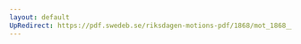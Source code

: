 ```yaml
---
layout: default
UpRedirect: https://pdf.swedeb.se/riksdagen-motions-pdf/1868/mot_1868__ak__00151/mot_1868__ak__00151_002.pdf
---
```

